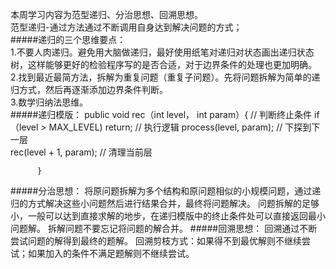  本周学习内容为范型递归、分治思想、回溯思想。<br>
  范型递归-通过方法通过不断调用自身达到解决问题的方式；<br>
  #####递归的三个思维要点： <br>
    1.不要人肉递归。避免用大脑做递归，最好使用纸笔对递归对状态画出递归状态树，这样能够更好的检验程序写的是否合适，对于边界条件的处理也更加明确。<br> 
    2.找到最近最简方法，拆解为重复问题（重复子问题）。先将问题拆解为简单的递归方式，然后再逐渐添加边界条件判断。<br> 
    3.数学归纳法思维。<br>
  #####递归模版：
             public void rec（int level， int param）{
             // 判断终止条件
             if（level > MAX_LEVEL) 
              return;
             // 执行逻辑 
             process(level, param); 
             // 下探到下一层<br> 
             rec(level + 1, param); 
             // 清理当前层
             
          }
 #####分治思想：
         将原问题拆解为多个结构和原问题相似的小规模问题，通过递归的方式解决这些小问题然后进行结果合并，最终将问题解决。
         问题拆解的足够小，一般可以达到直接求解的地步，在递归模版中的终止条件处可以直接返回最小问题解。
         拆解问题不要忘记将问题的解合并。
 #####回溯思想： 
          回溯通过不断尝试问题的解得到最终的题解。
          回溯剪枝方式：如果得不到最优解则不继续尝试；如果加入的条件不满足题解则不继续尝试。 
  

